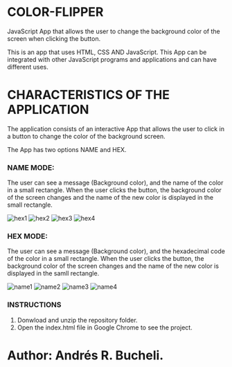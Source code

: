 # COLOR-FLIPPER

JavaScript App that allows the user to change the background color of the screen when clicking the button.

This is an app that uses HTML, CSS AND JavaScript.  This App can be integrated with other JavaScript programs and applications and
can have different uses.

# CHARACTERISTICS OF THE APPLICATION

The application consists of an interactive App that allows the user to click in a button to change the color of the background screen.

The App has two options NAME and HEX.  

### NAME MODE: 
The user can see a message (Background color), and the name of the color in a small rectangle.  When the user clicks the 
button, the background color of the screen changes and the name of the new color is displayed in the small rectangle.

![hex1](https://raw.githubusercontent.com/ARBUCHELI/COLOR-FLIPPER/master/hex1.jpg)
![hex2](https://raw.githubusercontent.com/ARBUCHELI/COLOR-FLIPPER/master/hex2.jpg)
![hex3](https://raw.githubusercontent.com/ARBUCHELI/COLOR-FLIPPER/master/hex3.jpg)
![hex4](https://raw.githubusercontent.com/ARBUCHELI/COLOR-FLIPPER/master/hex4.jpg)

### HEX MODE: 
The user can see a message (Background color), and the hexadecimal code of the color in a small rectangle.  When the user
clicks the button, the background color of the screen changes and the name of the new color is displayed in the samll rectangle.

![name1](https://raw.githubusercontent.com/ARBUCHELI/COLOR-FLIPPER/master/name1.jpg)
![name2](https://raw.githubusercontent.com/ARBUCHELI/COLOR-FLIPPER/master/name2.jpg)
![name3](https://raw.githubusercontent.com/ARBUCHELI/COLOR-FLIPPER/master/name3.jpg)
![name4](https://raw.githubusercontent.com/ARBUCHELI/COLOR-FLIPPER/master/name4.jpg)

### INSTRUCTIONS

1. Donwload and unzip the repository folder.
2. Open the index.html file in Google Chrome to see the project.

# Author: Andrés R. Bucheli.
